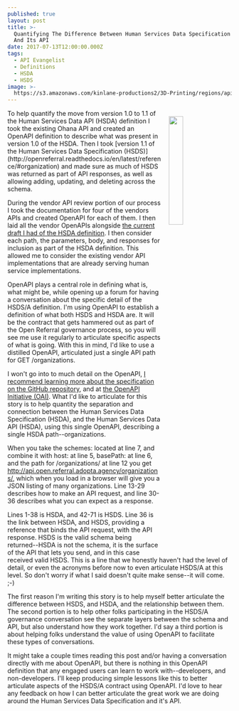 ```yaml
---
published: true
layout: post
title: >-
  Quantifying The Difference Between Human Services Data Specification (HSDS)
  And Its API
date: 2017-07-13T12:00:00.000Z
tags:
  - API Evangelist
  - Definitions
  - HSDA
  - HSDS
image: >-
  https://s3.amazonaws.com/kinlane-productions2/3D-Printing/regions/api-regions-global-map-from-google.png
---
```

<p><img src="https://s3.amazonaws.com/kinlane-productions2/api-evangelist/openapi-spec/openapi-spec-icon.png" align="right" width="25%" style="padding: 15px;" /></p>To help quantify the move from version 1.0 to 1.1 of the Human Services Data API (HSDA) definition I took the existing Ohana API and created an OpenAPI definition to describe what was present in version 1.0 of the HSDA. Then I took [version 1.1 of the Human Services Data Specification (HSDS)](http://openreferral.readthedocs.io/en/latest/reference/#organization) and made sure as much of HSDS was returned as part of API responses, as well as allowing adding, updating, and deleting across the schema.

During the vendor API review portion of our process I took the documentation for four of the vendors APIs and created OpenAPI for each of them. I then laid all the vendor OpenAPIs alongside [the current draft I had of the HSDA definition](https://openreferral.github.io/api-specification/definition/). I then consider each path, the parameters, body, and responses for inclusion as part of the HSDA definition. This allowed me to consider the existing vendor API implementations that are already serving human service implementations.

OpenAPI plays a central role in defining what is, what might be, while opening up a forum for having a conversation about the specific detail of the HSDS/A definition. I'm using OpenAPI to establish a definition of what both HSDS and HSDA are. It will be the contract that gets hammered out as part of the Open Referral governance process, so you will see me use it regularly to articulate specific aspects of what is going. With this in mind, I'd like to use a distilled OpenAPI, articulated just a single API path for GET /organizations.

<script src="https://gist.github.com/kinlane/b44af277c9ad8948e82215ee31a7e195.js"></script>

I won't go into to much detail on the OpenAPI, [I recommend learning more about the specification on the GitHub repository](https://github.com/OAI/OpenAPI-Specification), and at [the OpenAPI Initiative (OAI)](https://www.openapis.org/). What I'd like to articulate for this story is to help quantity the separation and connection between the Human Services Data Specification (HSDA), and the Human Services Data API (HSDA), using this single OpenAPI, describing a single HSDA path--organizations.

When you take the schemes: located at line 7, and combine it with host: at line 5, basePath: at line 6, and the path for /organizations/ at line 12 you get http://api.open.referral.adopta.agency/organizations/, which when you load in a browser will give you a JSON listing of many organizations. Line 13-29 describes how to make an API request, and line 30-36 describes what you can expect as a response.

Lines 1-38 is HSDA, and 42-71 is HSDS. Line 36 is the link between HSDA, and HSDS, providing a reference that binds the API request, with the API response. HSDS is the valid schema being returned--HSDA is not the schema, it is the surface of the API that lets you send, and in this case received valid HSDS. This is a line that we honestly haven't had the level of detail, or even the acronyms before now to even articulate HSDS/A at this level. So don't worry if what I said doesn't quite make sense--it will come. ;-)

The first reason I'm writing this story is to help myself better articulate the difference between HSDS, and HSDA, and the relationship between them. The second portion is to help other folks participating in the HSDS/A governance conversation see the separate layers between the schema and API, but also understand how they work together. I'd say a third portion is about helping folks understand the value of using OpenAPI to facilitate these types of conversations.

It might take a couple times reading this post and/or having a conversation directly with me about OpenAPI, but there is nothing in this OpenAPI definition that any engaged users can learn to work with--developers, and non-developers. I'll keep producing simple lessons like this to better articulate aspects of the HSDS/A contract using OpenAPI. I'd love to hear any feedback on how I can better articulate the great work we are doing around the Human Services Data Specification and it's API.

